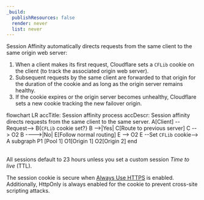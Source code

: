 ```yaml
---
_build:
  publishResources: false
  render: never
  list: never
---
```


Session Affinity automatically directs requests from the same client to the same origin web server:

1.  When a client makes its first request, Cloudflare sets a `CFLib` cookie on the client (to track the associated origin web server).
2.  Subsequent requests by the same client are forwarded to that origin for the duration of the cookie and as long as the origin server remains healthy.
3.  If the cookie expires or the origin server becomes unhealthy, Cloudflare sets a new cookie tracking the new failover origin.

<div class="mermaid">
    flowchart LR
      accTitle: Session affinity process
      accDescr: Session affinity directs requests from the same client to the same server.
     A[Client] --Request--> B{<code>CFLib</code> cookie set?}
     B -->|Yes| C[Route to previous server]
     C --> O2
     B ---->|No| E[Follow normal routing]
     E --> O2
     E --Set <code>CFLib</code> cookie--> A
     subgraph P1 [Pool 1]
        O1[Origin 1]
        O2[Origin 2]
     end
</div>
<br/>

All sessions default to 23 hours unless you set a custom session _Time to live_ (TTL).

The session cookie is secure when [Always Use HTTPS](/ssl/edge-certificates/additional-options/always-use-https/) is enabled. Additionally, HttpOnly is always enabled for the cookie to prevent cross-site scripting attacks.